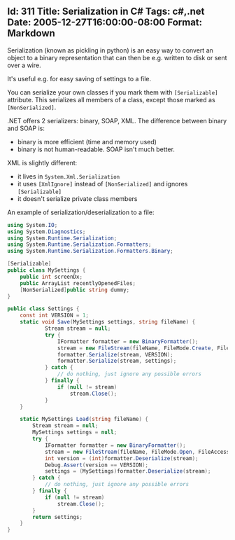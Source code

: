 Id: 311
Title: Serialization in C#
Tags: c#,.net
Date: 2005-12-27T16:00:00-08:00
Format: Markdown
--------------
Serialization (known as pickling in python) is an easy way to convert an object
to a binary representation that can then be e.g. written to disk or sent over
a wire.

It's useful e.g. for easy saving of settings to a file.

You can serialize your own classes if you mark them with `[Serializable]` attribute.
This serializes all members of a class, except those marked as `[NonSerialized]`.

.NET offers 2 serializers: binary, SOAP, XML. The difference between binary and SOAP is:

* binary is more efficient (time and memory used)
* binary is not human-readable. SOAP isn't much better.

XML is slightly different:

* it lives in `System.Xml.Serialization`
* it uses `[XmlIgnore]` instead of `[NonSerialized]` and ignores `[Serializable]`
* it doesn't serialize private class members

An example of serialization/deserialization to a file:

```c#
using System.IO;
using System.Diagnostics;
using System.Runtime.Serialization;
using System.Runtime.Serialization.Formatters;
using System.Runtime.Serialization.Formatters.Binary;

[Serializable]
public class MySettings {
    public int screenDx;
    public ArrayList recentlyOpenedFiles;
    [NonSerialized]public string dummy;
}

public class Settings {
    const int VERSION = 1;
    static void Save(MySettings settings, string fileName) {
            Stream stream = null;
            try {
                IFormatter formatter = new BinaryFormatter();
                stream = new FileStream(fileName, FileMode.Create, FileAccess.Write, FileShare.None);
                formatter.Serialize(stream, VERSION);
                formatter.Serialize(stream, settings);
            } catch {
                // do nothing, just ignore any possible errors
            } finally {
                if (null != stream)
                    stream.Close();
            }
    }

    static MySettings Load(string fileName) {
        Stream stream = null;
        MySettings settings = null;
        try {
            IFormatter formatter = new BinaryFormatter();
            stream = new FileStream(fileName, FileMode.Open, FileAccess.Read, FileShare.None);
            int version = (int)formatter.Deserialize(stream);
            Debug.Assert(version == VERSION);
            settings = (MySettings)formatter.Deserialize(stream);
        } catch {
            // do nothing, just ignore any possible errors
        } finally {
            if (null != stream)
                stream.Close();
        }
        return settings;
    }
}
```
